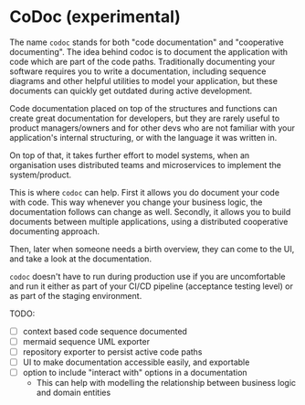 # CoDoc (experimental)

The name `codoc` stands for both "code documentation" and "cooperative documenting".
The idea behind codoc is to document the application with code which are part of the code paths. 
Traditionally documenting your software requires you to write a documentation,
including sequence diagrams and other helpful utilities to model your application, 
but these documents can quickly get outdated during active development.

Code documentation placed on top of the structures and functions can create great documentation for developers,
but they are rarely useful to product managers/owners and for other devs who are not familiar with your application's 
internal structuring, or with the language it was written in.

On top of that, it takes further effort to model systems, 
when an organisation uses distributed teams and microservices to implement the system/product.

This is where `codoc` can help. 
First it allows you do document your code with code. This way whenever you change your business logic,
the documentation follows can change as well.
Secondly, it allows you to build documents between multiple applications, 
using a distributed cooperative documenting approach.

Then, later when someone needs a birth overview, they can come to the UI, and take a look at the documentation.

`codoc` doesn't have to run during production use if you are uncomfortable
and run it either as part of your CI/CD pipeline (acceptance testing level)
or as part of the staging environment.

TODO:
- [ ] context based code sequence documented
- [ ] mermaid sequence UML exporter
- [ ] repository exporter to persist active code paths
- [ ] UI to make documentation accessible easily, and exportable
- [ ] option to include "interact with" options in a documentation
  - This can help with modelling the relationship between business logic and domain entities
